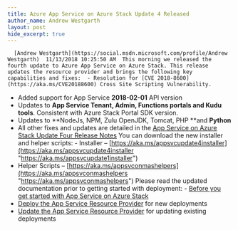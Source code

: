```yaml
---
title: Azure App Service on Azure Stack Update 4 Released
author_name: Andrew Westgarth
layout: post
hide_excerpt: true
---
```

      [Andrew Westgarth](https://social.msdn.microsoft.com/profile/Andrew Westgarth)  11/13/2018 10:25:50 AM  This morning we released the fourth update to Azure App Service on Azure Stack. This release updates the resource provider and brings the following key capabilities and fixes:  - Resolution for [CVE 2018-8600](https://aka.ms/CVE20188600) Cross Site Scripting Vulnerability.
 - Added support for App Service **2018-02-01** API version
 - Updates to **App Service Tenant, Admin, Functions portals and Kudu tools**. Consistent with Azure Stack Portal SDK version.
 - Updates to **NodeJs, NPM, Zulu OpenJDK, Tomcat, PHP **and **Python**
 - All other fixes and updates are detailed in the [App Service on Azure Stack Update Four Release Notes](https://docs.microsoft.com/azure/azure-stack/azure-stack-app-service-release-notes-update-four)
  You can download the new installer and helper scripts:  - Installer – [https://aka.ms/appsvcupdate4installer](https://aka.ms/appsvcupdate4installer "https://aka.ms/appsvcupdate1installer")
 - Helper Scripts – [https://aka.ms/appsvconmashelpers](https://aka.ms/appsvconmashelpers "https://aka.ms/appsvconmashelpers")
  Please read the updated documentation prior to getting started with deployment:  - [Before you get started with App Service on Azure Stack](https://docs.microsoft.com/azure/azure-stack/azure-stack-app-service-before-you-get-started)
 - [Deploy the App Service Resource Provider](https://docs.microsoft.com/azure/azure-stack/azure-stack-app-service-deploy) for new deployments
 - [Update the App Service Resource Provider](https://docs.microsoft.com/azure/azure-stack/azure-stack-app-service-update) for updating existing deployments
      